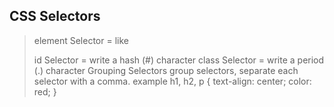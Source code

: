 ## CSS Selectors
> element Selector = like <p>
> id Selector = write a hash (#) character
> class Selector = write a period (.) character
> Grouping Selectors
> group selectors, separate each selector with a comma.
    example 
    h1, h2, p {
    text-align: center;
    color: red;
    }

